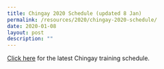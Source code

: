```yaml
---
title: Chingay 2020 Schedule (updated 8 Jan)
permalink: /resources/2020/chingay-2020-schedule/
date: 2020-01-08
layout: post
description: ""
---
```


[Click here](</files/Chingay%20Schedule%202020%20(updated%208%20Jan%2020)%20v3.pdf>) for the latest Chingay training schedule.
